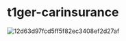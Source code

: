 # t1ger-carinsurance

![12d63d97fcd5ff5f82ec3408ef2d27af](https://user-images.githubusercontent.com/84291747/118413696-eb155b00-b6a0-11eb-82f1-134991da74b0.png)

